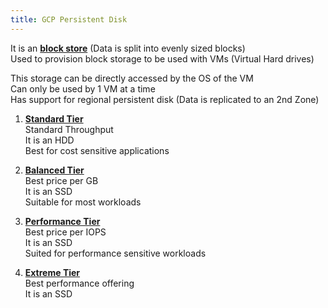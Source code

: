 ```yaml
---
title: GCP Persistent Disk
---
```


It is an **<u>block store</u>** (Data is split into evenly sized blocks)  
Used to provision block storage to be used with VMs (Virtual Hard drives)

This storage can be directly accessed by the OS of the VM  
Can only be used by 1 VM at a time  
Has support for regional persistent disk (Data is replicated to an 2nd Zone)

1. **<u>Standard Tier</u>**  
   Standard Throughput  
   It is an HDD  
   Best for cost sensitive applications

2. **<u>Balanced Tier</u>**  
   Best price per GB  
   It is an SSD  
   Suitable for most workloads

3. **<u>Performance Tier</u>**  
   Best price per IOPS  
   It is an SSD  
   Suited for performance sensitive workloads

4. **<u>Extreme Tier</u>**  
   Best performance offering  
   It is an SSD